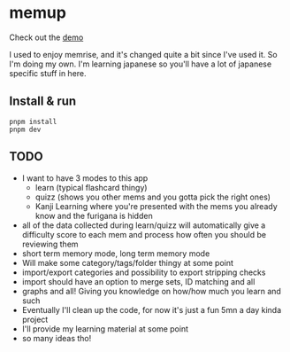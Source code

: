 # memup

Check out the [demo](https://pitilezard.github.io/memup/)

I used to enjoy memrise, and it's changed quite a bit since I've used it. So I'm doing my own. I'm learning japanese so you'll have a lot of japanese specific stuff in here.

## Install & run

```
pnpm install
pnpm dev
```

## TODO

-   I want to have 3 modes to this app
    -   learn (typical flashcard thingy)
    -   quizz (shows you other mems and you gotta pick the right ones)
    -   Kanji Learning where you're presented with the mems you already know and the furigana is hidden
-   all of the data collected during learn/quizz will automatically give a difficulty score to each mem and process how often you should be reviewing them
-   short term memory mode, long term memory mode
-   Will make some category/tags/folder thingy at some point
-   import/export categories and possibility to export stripping checks
-   import should have an option to merge sets, ID matching and all
-   graphs and all! Giving you knowledge on how/how much you learn and such
-   Eventually I'll clean up the code, for now it's just a fun 5mn a day kinda project
-   I'll provide my learning material at some point
-   so many ideas tho!
